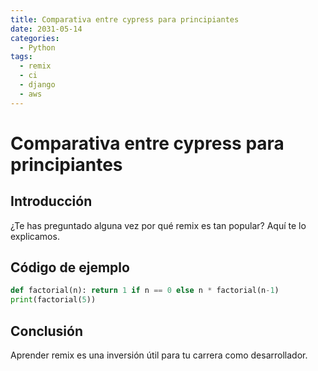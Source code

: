 ```yaml
---
title: Comparativa entre cypress para principiantes
date: 2031-05-14
categories:
  - Python
tags:
  - remix
  - ci
  - django
  - aws
---
```


# Comparativa entre cypress para principiantes

## Introducción

¿Te has preguntado alguna vez por qué remix es tan popular? Aquí te lo explicamos.

## Código de ejemplo

```python
def factorial(n): return 1 if n == 0 else n * factorial(n-1)
print(factorial(5))
```

## Conclusión

Aprender remix es una inversión útil para tu carrera como desarrollador.